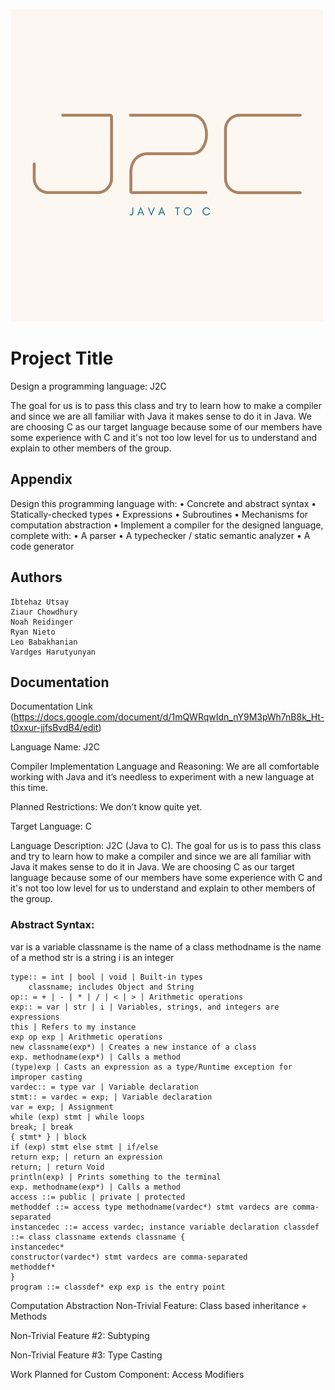 ![Logo](images/J2Clogo.png)


# Project Title


Design a programming language: J2C

The goal for us is to pass this class and try to learn how to make a compiler and since we are all familiar with Java it makes sense to do it in Java. We are choosing C as our target language because some of our members have some experience with C and it's not too low level for us to understand and explain to other members of the group.

## Appendix

Design this programming language with:
    • Concrete and abstract syntax
    • Statically-checked types
    • Expressions
    • Subroutines
    • Mechanisms for computation abstraction
• Implement a compiler for the designed language, complete with:
    • A parser
    • A typechecker / static semantic analyzer
    • A code generator

## Authors

    Ibtehaz Utsay
    Ziaur Chowdhury
    Noah Reidinger
    Ryan Nieto
    Leo Babakhanian
    Vardges Harutyunyan

## Documentation

Documentation Link (<https://docs.google.com/document/d/1mQWRqwIdn_nY9M3pWh7nB8k_Ht-t0xxur-jjfsBvdB4/edit>)

Language Name: J2C

Compiler Implementation Language and Reasoning: We are all comfortable working with Java and it’s needless to experiment with a new language at this time.

Planned Restrictions: We don’t know quite yet.

Target Language: C

Language Description: J2C (Java to C). The goal for us is to pass this class and try to learn how to make a compiler and since we are all familiar with Java it makes sense to do it in Java. We are choosing C as our target language because some of our members have some experience with C and it's not too low level for us to understand and explain to other members of the group.

<h3>Abstract Syntax:</h3>
var is a variable
classname is the name of a class
methodname is the name of a method
str is a string
i is an integer

```
type:: = int | bool | void | Built-in types
    classname; includes Object and String
op:: = + | - | * | / | < | > | Arithmetic operations
exp:: = var | str | i | Variables, strings, and integers are expressions
this | Refers to my instance
exp op exp | Arithmetic operations
new classname(exp*) | Creates a new instance of a class
exp. methodname(exp*) | Calls a method
(type)exp | Casts an expression as a type/Runtime exception for improper casting
vardec:: = type var | Variable declaration
stmt:: = vardec = exp; | Variable declaration
var = exp; | Assignment
while (exp) stmt | while loops
break; | break
{ stmt* } | block
if (exp) stmt else stmt | if/else
return exp; | return an expression
return; | return Void
println(exp) | Prints something to the terminal
exp. methodname(exp*) | Calls a method
access ::= public | private | protected
methoddef ::= access type methodname(vardec*) stmt vardecs are comma-separated 
instancedec ::= access vardec; instance variable declaration classdef ::= class classname extends classname {
instancedec* 
constructor(vardec*) stmt vardecs are comma-separated 
methoddef*
} 
program ::= classdef* exp exp is the entry point

```

Computation Abstraction Non-Trivial Feature: Class based inheritance + Methods

Non-Trivial Feature #2: Subtyping

Non-Trivial Feature #3: Type Casting

Work Planned for Custom Component: Access Modifiers
